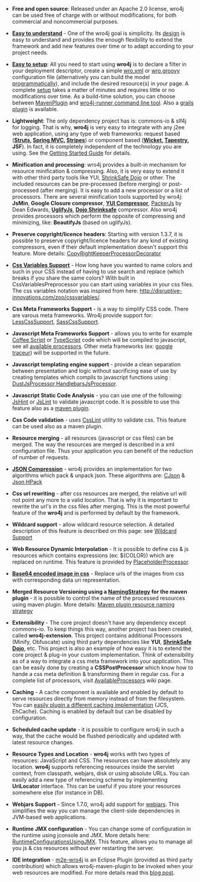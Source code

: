   * **Free and open source**: Released under an Apache 2.0 license, wro4j can be used free of charge with or without modifications, for both commercial and noncommercial purposes.

  * **[Easy to understand](DesignOverview.md)** - One of the wro4j goal is simplicity. Its [design](DesignOverview.md) is easy to understand and provides the enough flexibility to extend the framework and add new features over time or to adapt according to your project needs.

  * **[Easy to setup](http://alexo.github.com/wro4j)**: All you need to start using **wro4j** is to declare a filter in your deployment descriptor, create a simple [wro.xml](WroFileFormat.md) or [wro.groovy](GroovyWroModel.md) configuration file (alternatively you can build the model [programmatically](WroModelRuntime.md)), and include the desired resource(s) in your page. A complete [setup](GettingStarted.md) takes a matter of minutes and requires little or no modifications over time. As a build-time solution, you can choose between [MavenPlugin](MavenPlugin.md) and [wro4j-runner command line tool](http://web-resource-optimization.blogspot.com/2011/02/simple-client-side-build-system-with.html). Also a [grails plugin](GrailsPlugin.md) is available.

  * **Lightweight**: The only dependency project has is: commons-io & slf4j for logging. That is why, **wro4j** is very easy to integrate with any j2ee web application, using any type of web frameworks: request based (**[Struts](http://struts.apache.org/), [Spring MVC](http://static.springsource.org/spring/docs/current/spring-framework-reference/html/mvc.html), [Stripes](http://www.stripesframework.org/display/stripes/Home)**) or component based (**[Wicket](http://wicket.apache.org/), [Tapestry](http://tapestry.apache.org/), JSF**). In fact, it is completely independent of the technology you are using. See the [Getting Started Guide](GettingStarted.md) for details.

  * **Minification and processing**: wro4j provides a built-in mechanism for resource minification & compressing. Also, it is very easy to extend it with other third party tools like YUI, [ShrinkSafe Dojo](http://dojotoolkit.org/reference-guide/shrinksafe/) or other. The included resources can be pre-processed (before merging) or post-processed (after merging). It is easy to add a new processor or a list of processors. There are several minification tools supported by wro4j: **JsMin**, **Google Closure compressor**, **[YUI Compressor](http://developer.yahoo.com/yui/compressor/)**, [PackerJs](http://dean.edwards.name/packer/) by Dean Edwards, **[UglifyJs](https://github.com/mishoo/UglifyJS)**, **[Dojo Shrinksafe](http://dojotoolkit.org/reference-guide/shrinksafe/)** compressor. Also wro4j provides processors which perform the opposite of compressing and minimizing, like: **BeautifyJs** (based on uglifyJs).

  * **Preserve copyright/licence headers**: Starting with version 1.3.7, it is possible to preserve copyright/licence headers for any kind of existing compressors, even if their default implementation doesn't support this feature. More details: [CopyRightKeeperProcessorDecorator](CopyRightKeeperProcessorDecorator.md)

  * **[Css Variables Support](CssVariablesSupport.md)** - How long have you wanted to name colors and such in your CSS instead of having to use search and replace (which breaks if you share the same colors? With built in CssVariablesPreprocessor you can start using variables in your css files. The css variables notation was inspired from here: http://disruptive-innovations.com/zoo/cssvariables/.

  * **Css Meta Frameworks Support** - is a way to simplify CSS code. There are varous meta frameworks. Wro4j provide support for: [LessCssSupport](LessCssSupport.md), [SassCssSupport](SassCssSupport.md).

  * **Javascript Meta Frameworks Support** - allows you to write for example [Coffee Script](http://jashkenas.github.com/coffee-script/) or [TypeScript](http://www.typescriptlang.org/) code which will be compiled to javascript, see all [available processors](AvailableProcessors.md). Other meta frameworks (ex: [google traceur](http://code.google.com/p/traceur-compiler)) will be supported in the future.

  * **Javascript templating engine support** - provide a clean separation between presentation and logic without sacrificing ease of use by creating templates which compils to javascript functions using : [DustJsProcessor](DustJsProcessor.md),[HandlebarsJsProcessor](HandlebarsJsProcessor.md).

  * **Javascript Static Code Analysis** - you can use one of the following: [JsHint](http://jshint.com/) or [JsLint](http://www.jslint.com/) to validate javascript code. It is possible to use this feature also as a [maven plugin](http://web-resource-optimization.blogspot.com/2011/03/build-time-javascript-code-analysis.html).

  * **Css Code validation** - uses [CssLint](http://csslint.net/) utility to validate css. This feature can be used also as a maven plugin.

  * **Resource merging** - all resources (javascript or css files) can be merged. The way the resources are merged is described in a xml configuration file. Thus your application you can benefit of the reduction of number of requests.

  * **[JSON Compression](http://web-resource-optimization.blogspot.com/2011/06/json-compression-algorithms.html)** - wro4j provides an implementation for two algorithms which pack & unpack json. These algorithms are: [CJson](http://stevehanov.ca/blog/index.php?id=104) & [Json HPack](https://github.com/WebReflection/json.hpack)

  * **Css url rewriting** - after css resources are merged, the relative url will not point any more to a valid location. That is why it is important to rewrite the url's in the css files after merging. This is the most powerful feature of the **wro4j** and is performed by default by the framework.

  * **Wildcard support** - allow wildcard resource selection. A detailed description of this feature is described on this page: see [Wildcard Support](WildcardSupport.md)

  * **Web Resource Dynamic Interpolation** - It is possible to define css & js resources which contains expressions (ex: ${COLOR}) which are replaced on runtime. This feature is provided by [PlaceholderProcessor](PlaceholderProcessor.md).

  * **[Base64 encoded image in css](Base64DataUriSupport.md)** - Replace urls of the images from css with corresponding data uri representation.

  * **Merged Resource Versioning using a [NamingStrategy](OutputNamingStrategy.md) for the maven plugin** - it is possible to control the name of the processed resources using maven plugin. More details: [Maven plugin resource naming strategy](OutputNamingStrategy.md)

  * **Extensibility** - The core project doesn't have any dependency except commons-io. To keep things this way, another project has been created, called **wro4j-extension**. This project contains additional Processors (Minify, Obfuscate) using third party dependencies like **YUI**, **[ShrinkSafe Dojo](http://dojotoolkit.org/reference-guide/shrinksafe/)**, etc. This project is also an example of how easy it is to extend the core project & plug-in your custom implementation. Think of extensibility as of a way to integrate a css meta framework into your application. This can be easily done by creating a **CSSPostProcessor** which know how to hande a css meta definition & transforming them in regular css. For a complete list of processors, visit [AvailableProcessors](AvailableProcessors.md) wiki page.

  * **Caching** - A cache component is available and enabled by default to serve resources directly from memory instead of from the filesystem. You can [easily plugin a different caching implementation](ExtendingCachingImplementation.md) (JCS, EhCache). Caching is enabled by default but can be disabled by configuration.

  * **Scheduled cache update** - it is possible to configure wro4j in such a way, that the cache would be flushed periodically and updated with latest resource changes.

  * **Resource Types and Location** - **wro4j** works with two types of resources: JavaScript and CSS. The resources can have absolutely any location. **wro4j** supports referencing resources inside the servlet context, from classpath, webjars, disk or using absolute URLs. You can easily add a new type of referencing scheme by implementing **UriLocator** interface. This can be useful if you store your resources somewhere else (for instance in DB).

  * **Webjars Support** - Since 1.7.0, wro4j add support for [webjars](http://www.webjars.org/). This simplifies the way you can manage the client-side dependencies in JVM-based web applications.

  * **Runtime JMX configuration** - You can change some of configuration in the runtime using jconsole and JMX. More details here: [RuntimeConfigurationsUsingJMX](RuntimeConfigurationsUsingJMX.md). This feature, allows you to manage all you js & css resources without ever restarting the server.

  * **IDE integration** - [m2e-wro4j](https://github.com/jbosstools/m2e-wro4j) is an Eclipse Plugin (provided as third party contribution) which allows wro4j-maven-plugin to be invoked when your web resources are modified. For more details read this [blog post](https://community.jboss.org/community/tools/blog/2012/01/17/css-and-js-minification-using-eclipse-maven-and-wro4j).